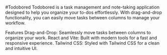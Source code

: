 #Todobored
Todobored is a task management and note-taking application designed to help you organize your to-dos effortlessly. With drag-and-drop functionality, you can easily move tasks between columns to manage your workflow.

Features
Drag-and-Drop: Seamlessly move tasks between columns to organize your work.
React and Vite: Built with modern tools for a fast and responsive experience.
Tailwind CSS: Styled with Tailwind CSS for a clean and intuitive UI.
